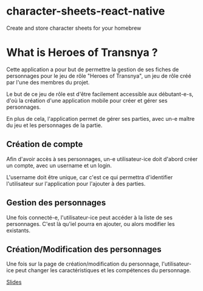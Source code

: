 # character-sheets-react-native
Create and store character sheets for your homebrew

# What is Heroes of Transnya ?

Cette application a pour but de permettre la gestion de ses fiches de personnages pour le jeu de rôle "Heroes of Transnya", un jeu de rôle créé par l'une des membres du projet.

Le but de ce jeu de rôle est d'être facilement accessible aux débutant-e-s, d'où la création d'une application mobile pour créer et gérer ses personnages.

En plus de cela, l'application permet de gérer ses parties, avec un-e maître du jeu et les personnages de la partie. 

## Création de compte

Afin d'avoir accès à ses personnages, un-e utilisateur-ice doit d'abord créer un compte, avec un username et un login. 

L'username doit être unique, car c'est ce qui permettra d'identifier l'utilisateur sur l'application pour l'ajouter à des parties.

## Gestion des personnages

Une fois connecté-e, l'utilisateur-ice peut accéder à la liste de ses personnages. C'est là qu'iel pourra en ajouter, ou alors modifier les existants. 

## Création/Modification des personnages

Une fois sur la page de création/modification du personnage, l'utilisateur-ice peut changer les caractéristiques et les compétences du personnage.

[Slides](https://iutsa01.blob.core.windows.net/react-native/ReactNative.pdf)
